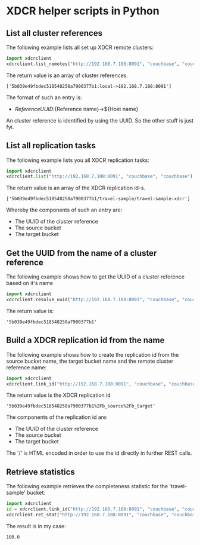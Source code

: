 # XDCR helper scripts in Python

## List all cluster references

The following example lists all set up XDCR remote clusters:

```python
import xdcrclient
xdcrclient.list_remotes("http://192.168.7.188:8091", "couchbase", "couchbase")
```
The return value is an array of cluster references.

```
['5b039e49fbdec518548250a7900377b1:local->192.168.7.188:8091']
```

The format of such an entry is:

* ${Reference UUID}:${Reference name}->${Host name}

An cluster reference is identified by using the UUID. So the other stuff is just fyi.

## List all replication tasks

The following example lists you all XDCR replication tasks:

```python
import xdcrclient
xdcrclient.list("http://192.168.7.188:8091", "couchbase", "couchbase")
```

The return value is an array of the XDCR replication id-s.
```
['5b039e49fbdec518548250a7900377b1/travel-sample/travel-sample-xdcr']
```
Whereby the components of such an entry are:

* The UUID of the cluster reference
* The source bucket 
* The target bucket

## Get the UUID from the name of a cluster reference

The following example shows how to get the UUID of a cluster reference based on it's name

```python
import xdcrclient
xdcrclient.resolve_uuid("http://192.168.7.188:8091", "couchbase", "couchbase", "local")
```
The return value is:

```
'5b039e49fbdec518548250a7900377b1'
```

## Build a XDCR replication id from the name

The following example shows how to create the replication id from the source bucket name, the target bucket name and the remote cluster reference name:

```python
import xdcrclient
xdcrclient.link_id("http://192.168.7.188:8091", "couchbase", "couchbase", "b_source", "b_target", "local")
```
The return value is the XDCR replication id

```
'5b039e49fbdec518548250a7900377b1%2Fb_source%2Fb_target'
```

The components of the replication id are:

* The UUID of the cluster reference
* The source bucket
* The target bucket

The '/' is HTML encoded in order to use the id directly in further REST calls.


## Retrieve statistics

The following example retrieves the completeness statistic for the 'travel-sample' bucket:

```python
import xdcrclient
id = xdcrclient.link_id("http://192.168.7.188:8091", "couchbase", "couchbase", "travel-sample", "travel-sample-xdcr", "local")
xdcrclient.ret_stat("http://192.168.7.188:8091", "couchbase", "couchbase", "travel-sample", id, "percent_completeness")
```

The result is in my case:

```
100.0
```
